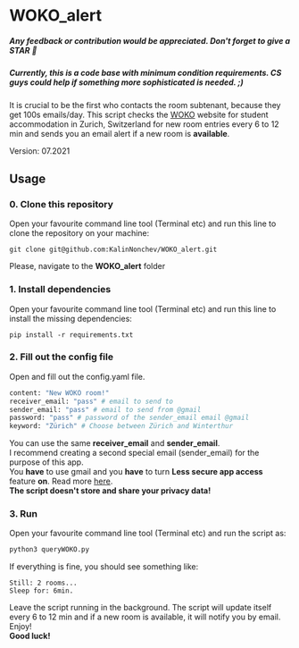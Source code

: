 # WOKO_alert
##### Any feedback or contribution would be appreciated. Don't forget to give a STAR :star2:
##### Currently, this is a code base with minimum condition requirements. CS guys could help if something more sophisticated is needed. ;)
It is crucial to be the first who contacts the room subtenant, because they get 100s emails/day. This script checks the [WOKO](http://www.woko.ch) website for student accommodation in Zurich, Switzerland for new room entries every 6 to 12 min and sends you an email alert if a new room is **available**.

Version: 07.2021

## Usage

### 0. Clone this repository 
Open your favourite command line tool (Terminal etc) and run this line to clone the repository on your machine:
```
git clone git@github.com:KalinNonchev/WOKO_alert.git
```

Please, navigate to the **WOKO_alert** folder

### 1. Install dependencies 

Open your favourite command line tool (Terminal etc) and run this line to install the missing dependencies:
```
pip install -r requirements.txt
```

### 2. Fill out the config file

Open and fill out the config.yaml file.

```python
content: "New WOKO room!"
receiver_email: "pass" # email to send to 
sender_email: "pass" # email to send from @gmail
password: "pass" # password of the sender_email email @gmail
keyword: "Zürich" # Choose between Zürich and Winterthur
```

You can use the same **receiver_email** and **sender_email**.  
I recommend creating a second special email (sender_email) for the purpose of this app. \
You **have** to use gmail and you **have** to turn **Less secure app access** feature **on**. Read more [here](https://support.google.com/accounts/answer/6010255?hl=en#zippy=%2Cif-less-secure-app-access-is-on-for-your-account). \
**The script doesn't store and share your privacy data!**

### 3. Run

Open your favourite command line tool (Terminal etc) and run the script as: 

```python
python3 queryWOKO.py
```

If everything is fine, you should see something like:
```
Still: 2 rooms...
Sleep for: 6min.
```
Leave the script running in the background. The script will update itself every 6 to 12 min and if a new room is available, it will notify you by email. Enjoy! \
**Good luck!**
